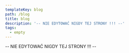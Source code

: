 ```yaml
---
templateKey: blog
path: /blog
title: blog
description: '-- NIE EDYTOWAĆ NIGDY TEJ STRONY !!! --'
tags:
  - empty
---
```

\-- NIE EDYTOWAĆ NIGDY TEJ STRONY !!! --
